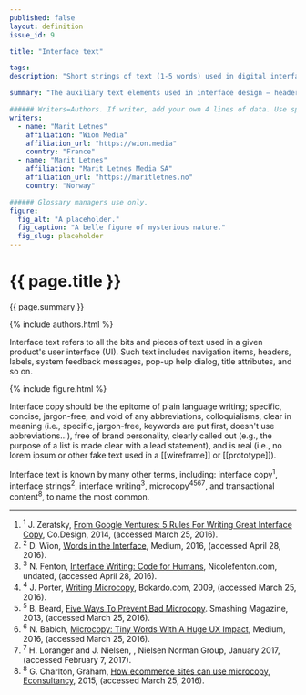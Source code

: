 ```yaml
---
published: false
layout: definition
issue_id: 9

title: "Interface text"

tags:
description: "Short strings of text (1-5 words) used in digital interfaces to guide exploration, text input, personalization, and the like. Not the same as microcopy."

summary: "The auxiliary text elements used in interface design — headers, labels, feedback messages, menu items, et cetera — that help people navigate and use application interfaces, whether for websites, mobile applications, kiosks, wearable devices, appliance panels, analog/digital dashboards or what have you."

###### Writers=Authors. If writer, add your own 4 lines of data. Use spaces, not tabs, to align parameter keys. 
writers:
  - name: "Marit Letnes"
    affiliation: "Wion Media"
    affiliation_url: "https://wion.media"
    country: "France"
  - name: "Marit Letnes"
    affiliation: "Marit Letnes Media SA"
    affiliation_url: "https://maritletnes.no"
    country: "Norway"

###### Glossary managers use only.
figure:
  fig_alt: "A placeholder."
  fig_caption: "A belle figure of mysterious nature."
  fig_slug: placeholder
---
```


<h1 class="term-title">{{ page.title }}</h1>

<p class="summary">{{ page.summary }}</p>

<!-- COLLABORATORS – This must not move nor be deleted -->
{% include authors.html %} 

<!-- DEFINITION BEGINS -->

Interface text refers to all the bits and pieces of text used in a given product's user interface (UI). Such text includes navigation items, headers, labels, system feedback messages, pop-up help dialog, title attributes, and so on.

<!-- FIGURE – You can move this line to position among paras, but never delete it! -->
{% include figure.html %}

Interface copy should be the epitome of plain language writing; specific, concise, jargon-free, and void of any abbreviations, colloquialisms, clear in meaning (i.e., specific, jargon-free, keywords are put first, doesn't use abbreviations…), free of brand personality, clearly called out (e.g., the purpose of a list is made clear with a lead statement), and is real (i.e., no lorem ipsum or other fake text used in a [[wireframe]] or [[prototype]]).

Interface text is known by many other terms, including: interface copy<sup class="ref">1</sup>, interface strings<sup class="ref">2</sup>, interface writing<sup class="ref">3</sup>, microcopy<sup class="ref">4</sup><sup class="ref">5</sup><sup class="ref">6</sup><sup class="ref">7</sup>, and transactional content<sup class="ref">8</sup>, to name the most common.

<hr class="footnotes">

<ol class="references nomark">
	<li><sup>1</sup>
		J. Zeratsky, <a href="http://www.fastcodesign.com/3026463/from-google-ventures-5-rules-for-writing-great-interface-copy">From Google Ventures: 5 Rules For Writing Great Interface Copy</a>, Co.Design, 2014, (accessed March 25, 2016).
	</li>
	<li><sup>2</sup>
		D. Wion, <a href="https://medium.com/@wion/words-in-the-interface-fe963da74e0f#.o9e3pbo54">Words in the Interface</a>, Medium, 2016, (accessed April 28, 2016).
	</li>
	<li><sup>3</sup>
		N. Fenton, <a href="http://nicolefenton.com/interface-writing/">Interface Writing: Code for Humans</a>, Nicolefenton.com, undated, (accessed April 28, 2016).
	</li>
	<li><sup>4</sup>
		J. Porter, <a href="http://bokardo.com/archives/writing-microcopy/">Writing Microcopy</a>, Bokardo.com, 2009, (accessed March 25, 2016).
	</li>
	<li><sup>5</sup>
		B. Beard, <a href="https://www.smashingmagazine.com/2013/06/five-ways-prevent-bad-microcopy/">Five Ways To Prevent Bad Microcopy</a>. Smashing Magazine, 2013, (accessed March 25, 2016).
	</li>
	<li><sup>6</sup>
		N. Babich, <a href="https://uxplanet.org/microcopy-tiny-words-with-a-huge-ux-impact-90140acc6e42#.21lpg1vh7">Microcopy: Tiny Words With A Huge UX Impact</a>, Medium, 2016, (accessed March 25, 2016).
	</li>
	<li><sup>7</sup>
		H. Loranger and J. Nielsen, <a href="https://www.nngroup.com/articles/microcontent-how-to-write-headlines-page-titles-and-subject-lines/"></a>, Nielsen Norman Group, January 2017, (accessed February 7, 2017).
	</li>
	<li><sup>8</sup>
		G. Charlton, Graham, <a href="https://econsultancy.com/blog/66638-how-ecommerce-sites-can-use-microcopy/">How ecommerce sites can use microcopy, Econsultancy</a>, 2015, (accessed March 25, 2016).
	</li>
</ol>
